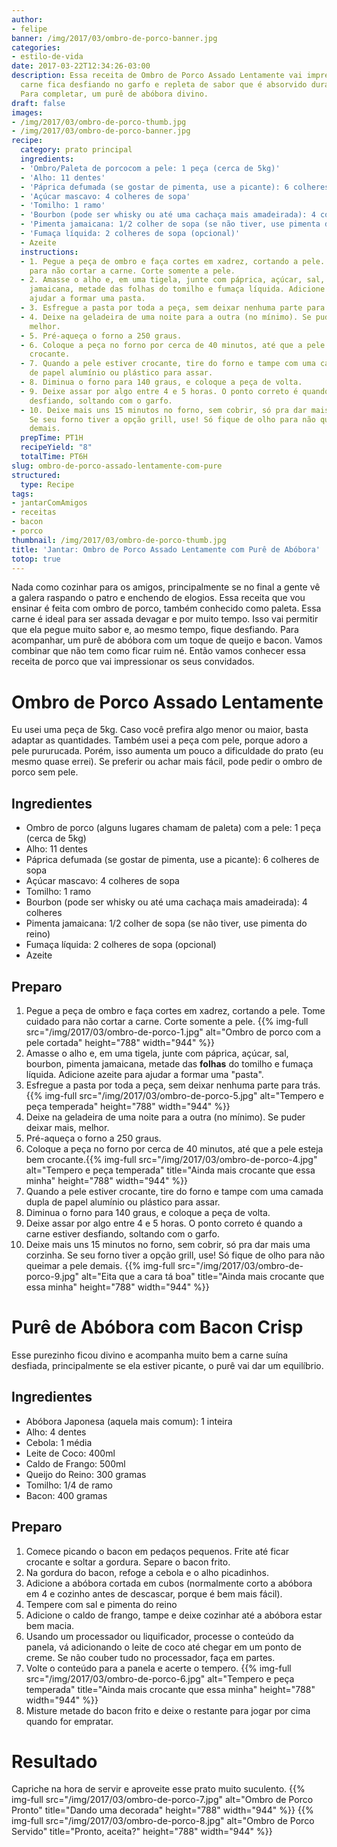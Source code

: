 ```yaml
---
author:
- felipe
banner: /img/2017/03/ombro-de-porco-banner.jpg
categories:
- estilo-de-vida
date: 2017-03-22T12:34:26-03:00
description: Essa receita de Ombro de Porco Assado Lentamente vai impressionar. A
  carne fica desfiando no garfo e repleta de sabor que é absorvido durante o cozimento.
  Para completar, um purê de abóbora divino.
draft: false
images:
- /img/2017/03/ombro-de-porco-thumb.jpg
- /img/2017/03/ombro-de-porco-banner.jpg
recipe:
  category: prato principal
  ingredients:
  - 'Ombro/Paleta de porcocom a pele: 1 peça (cerca de 5kg)'
  - 'Alho: 11 dentes'
  - 'Páprica defumada (se gostar de pimenta, use a picante): 6 colheres de sopa'
  - 'Açúcar mascavo: 4 colheres de sopa'
  - 'Tomilho: 1 ramo'
  - 'Bourbon (pode ser whisky ou até uma cachaça mais amadeirada): 4 colheres'
  - 'Pimenta jamaicana: 1/2 colher de sopa (se não tiver, use pimenta do reino)'
  - 'Fumaça líquida: 2 colheres de sopa (opcional)'
  - Azeite
  instructions:
  - 1. Pegue a peça de ombro e faça cortes em xadrez, cortando a pele. Tome cuidado
    para não cortar a carne. Corte somente a pele.
  - 2. Amasse o alho e, em uma tigela, junte com páprica, açúcar, sal, bourbon, pimenta
    jamaicana, metade das folhas do tomilho e fumaça líquida. Adicione azeite para
    ajudar a formar uma pasta.
  - 3. Esfregue a pasta por toda a peça, sem deixar nenhuma parte para trás.
  - 4. Deixe na geladeira de uma noite para a outra (no mínimo). Se puder deixar mais,
    melhor.
  - 5. Pré-aqueça o forno a 250 graus.
  - 6. Coloque a peça no forno por cerca de 40 minutos, até que a pele esteja bem
    crocante.
  - 7. Quando a pele estiver crocante, tire do forno e tampe com uma camada dupla
    de papel alumínio ou plástico para assar.
  - 8. Diminua o forno para 140 graus, e coloque a peça de volta.
  - 9. Deixe assar por algo entre 4 e 5 horas. O ponto correto é quando a carne estiver
    desfiando, soltando com o garfo.
  - 10. Deixe mais uns 15 minutos no forno, sem cobrir, só pra dar mais uma corzinha.
    Se seu forno tiver a opção grill, use! Só fique de olho para não queimar a pele
    demais.
  prepTime: PT1H
  recipeYield: "8"
  totalTime: PT6H
slug: ombro-de-porco-assado-lentamente-com-pure
structured:
  type: Recipe
tags:
- jantarComAmigos
- receitas
- bacon
- porco
thumbnail: /img/2017/03/ombro-de-porco-thumb.jpg
title: 'Jantar: Ombro de Porco Assado Lentamente com Purê de Abóbora'
totop: true
---
```


Nada como cozinhar para os amigos, principalmente se no final a gente vê a galera raspando o patro e enchendo de elogios.
Essa receita que vou ensinar é feita com ombro de porco, também conhecido como paleta. Essa carne é ideal para ser assada devagar e por muito tempo. Isso vai permitir que ela pegue muito sabor e, ao mesmo tempo, fique desfiando.
Para acompanhar, um purê de abóbora com um toque de queijo e bacon.
Vamos combinar que não tem como ficar ruim né. Então vamos conhecer essa receita de porco que vai impressionar os seus convidados.

# Ombro de Porco Assado Lentamente
Eu usei uma peça de 5kg. Caso você prefira algo menor ou maior, basta adaptar as quantidades.
Também usei a peça com pele, porque adoro a pele pururucada. Porém, isso aumenta um pouco a dificuldade do prato (eu mesmo quase errei).
Se preferir ou achar mais fácil, pode pedir o ombro de porco sem pele.

## Ingredientes

- Ombro de porco (alguns lugares chamam de paleta) com a pele: 1 peça (cerca de 5kg)
- Alho: 11 dentes
- Páprica defumada (se gostar de pimenta, use a picante): 6 colheres de sopa
- Açúcar mascavo: 4 colheres de sopa
- Tomilho: 1 ramo
- Bourbon (pode ser whisky ou até uma cachaça mais amadeirada): 4 colheres
- Pimenta jamaicana: 1/2 colher de sopa (se não tiver, use pimenta do reino)
- Fumaça líquida: 2 colheres de sopa (opcional)
- Azeite

## Preparo

1. Pegue a peça de ombro e faça cortes em xadrez, cortando a pele. Tome cuidado para não cortar a carne. Corte somente a pele. {{% img-full src="/img/2017/03/ombro-de-porco-1.jpg" alt="Ombro de porco com a pele cortada"  height="788" width="944" %}}
2. Amasse o alho e, em uma tigela, junte com páprica, açúcar, sal, bourbon, pimenta jamaicana, metade das **folhas** do tomilho e fumaça líquida. Adicione azeite para ajudar a formar uma "pasta".
3. Esfregue a pasta por toda a peça, sem deixar nenhuma parte para trás. {{% img-full src="/img/2017/03/ombro-de-porco-5.jpg" alt="Tempero e peça temperada"  height="788" width="944" %}}
4. Deixe na geladeira de uma noite para a outra (no mínimo). Se puder deixar mais, melhor.
5. Pré-aqueça o forno a 250 graus.
6. Coloque a peça no forno por cerca de 40 minutos, até que a pele esteja bem crocante.{{% img-full src="/img/2017/03/ombro-de-porco-4.jpg" alt="Tempero e peça temperada" title="Ainda mais crocante que essa minha"  height="788" width="944" %}}
7. Quando a pele estiver crocante, tire do forno e tampe com uma camada dupla de papel alumínio ou plástico para assar.
8. Diminua o forno para 140 graus, e coloque a peça de volta.
9. Deixe assar por algo entre 4 e 5 horas. O ponto correto é quando a carne estiver desfiando, soltando com o garfo.
10. Deixe mais uns 15 minutos no forno, sem cobrir, só pra dar mais uma corzinha. Se seu forno tiver a opção grill, use! Só fique de olho para não queimar a pele demais.
{{% img-full src="/img/2017/03/ombro-de-porco-9.jpg" alt="Eita que a cara tá boa" title="Ainda mais crocante que essa minha"  height="788" width="944" %}}

# Purê de Abóbora com Bacon Crisp

Esse purezinho ficou divino e acompanha muito bem a carne suína desfiada, principalmente se ela estiver picante, o purê vai dar um equilíbrio.

## Ingredientes

- Abóbora Japonesa (aquela mais comum): 1 inteira
- Alho: 4 dentes
- Cebola: 1 média
- Leite de Coco: 400ml
- Caldo de Frango: 500ml
- Queijo do Reino: 300 gramas
- Tomilho: 1/4 de ramo
- Bacon: 400 gramas

## Preparo

1. Comece picando o bacon em pedaços pequenos. Frite até ficar crocante e soltar a gordura. Separe o bacon frito.
2. Na gordura do bacon, refoge a cebola e o alho picadinhos.
3. Adicione a abóbora cortada em cubos (normalmente corto a abóbora em 4 e cozinho antes de descascar, porque é bem mais fácil).
4. Tempere com sal e pimenta do reino
5. Adicione o caldo de frango, tampe e deixe cozinhar até a abóbora estar bem macia.
6. Usando um processador ou liquificador, processe o conteúdo da panela, vá adicionando o leite de coco até chegar em um ponto de creme. Se não couber tudo no processador, faça em partes.
7. Volte o conteúdo para a panela e acerte o tempero. {{% img-full src="/img/2017/03/ombro-de-porco-6.jpg" alt="Tempero e peça temperada" title="Ainda mais crocante que essa minha"  height="788" width="944" %}}
8. Misture metade do bacon frito e deixe o restante para jogar por cima quando for empratar.

# Resultado

Capriche na hora de servir e aproveite esse prato muito suculento.
{{% img-full src="/img/2017/03/ombro-de-porco-7.jpg" alt="Ombro de Porco Pronto" title="Dando uma decorada"  height="788" width="944" %}}
{{% img-full src="/img/2017/03/ombro-de-porco-8.jpg" alt="Ombro de Porco Servido" title="Pronto, aceita?"  height="788" width="944" %}}
